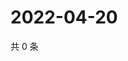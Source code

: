 # 2022-04-20

共 0 条

<!-- BEGIN WEIBO -->
<!-- 最后更新时间 Wed Apr 20 2022 12:43:48 GMT+0800 (China Standard Time) -->

<!-- END WEIBO -->
